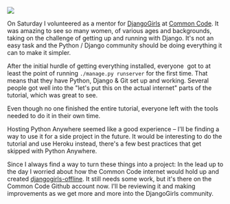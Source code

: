 <!-- slug: 2017/04/10/23 -->
<!-- published: 2017-04-10T03:23:16.194Z -->

![](https://cdn.filestackcontent.com/wkFLqM9TSoefX3qJzRng)

On Saturday I volunteered as a mentor for [DjangoGirls](https://djangogirls.org) at [Common Code](https://www.commoncode.io). It was amazing to see so many women, of various ages and backgrounds, taking on the challenge of getting up and running with Django. It's not an easy task and the Python / Django community should be doing everything it can to make it simpler.

After the initial hurdle of getting everything installed, everyone  got to at least the point of running `./manage.py runserver` for the first time. That means that they have Python, Django & Git set up and working. Several people got well into the "let's put this on the actual internet" parts of the tutorial, which was great to see.

Even though no one finished the entire tutorial, everyone left with the tools needed to do it in their own time.

Hosting Python Anywhere seemed like a good experience – I'll be finding a way to use it for a side project in the future. It would be interesting to do the tutorial and use Heroku instead, there's a few best practices that get skipped with Python Anywhere.

Since I always find a way to turn these things into a project: In the lead up to the day I worried about how the Common Code internet would hold up and created [djangogirls-offline](https://github.com/commoncode/djangogirls-offline). It still needs some work, but it's there on the Common Code Github account now. I'll be reviewing it and making improvements as we get more and more into the DjangoGirls community.